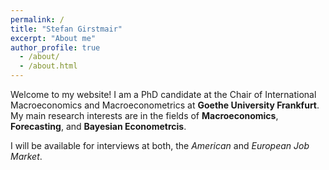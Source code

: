 ```yaml
---
permalink: /
title: "Stefan Girstmair"
excerpt: "About me"
author_profile: true
  - /about/
  - /about.html
---
```


Welcome to my website! I am a PhD candidate at the Chair of International Macroeconomics and Macroeconometrics at **Goethe University Frankfurt**.
My main research interests are in the fields of **Macroeconomics**, **Forecasting**, and **Bayesian Econometrcis**.

I will be available for interviews at both, the *American* and *European Job Market*.
